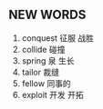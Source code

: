 ## NEW WORDS

1. conquest 征服 战胜
2. collide 碰撞
3. spring 泉 生长
4. tailor 裁缝
5. fellow 同事的
6. exploit 开发 开拓
